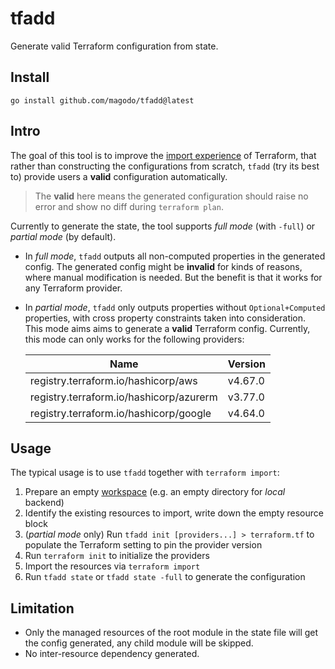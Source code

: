 # tfadd

Generate valid Terraform configuration from state.

## Install

```
go install github.com/magodo/tfadd@latest
```

## Intro

The goal of this tool is to improve the [import experience](https://learn.hashicorp.com/tutorials/terraform/state-import?in=terraform/state&utm_source=WEBSITE&utm_medium=WEB_IO&utm_offer=ARTICLE_PAGE&utm_content=DOCS) of Terraform, that rather than constructing the configurations from scratch, `tfadd` (try its best to) provide users a **valid** configuration automatically.

> The **valid** here means the generated configuration should raise no error and show no diff during `terraform plan`. 

Currently to generate the state, the tool supports *full mode* (with `-full`) or *partial mode* (by default).

- In *full mode*, `tfadd` outputs all non-computed properties in the generated config. The generated config might be **invalid** for kinds of reasons, where manual modification is needed. But the benefit is that it works for any Terraform provider.
- In *partial mode*, `tfadd` only outputs properties without `Optional+Computed` properties, with cross property constraints taken into consideration. This mode aims aims to generate a **valid** Terraform config. Currently, this mode can only works for the following providers:

    |Name|Version|
    |-|-|
    |registry.terraform.io/hashicorp/aws|v4.67.0|
    |registry.terraform.io/hashicorp/azurerm|v3.77.0|
    |registry.terraform.io/hashicorp/google|v4.64.0|

## Usage

The typical usage is to use `tfadd` together with `terraform import`:

1. Prepare an empty [workspace](https://www.terraform.io/language/state/workspaces) (e.g. an empty directory for *local* backend)
1. Identify the existing resources to import, write down the empty resource block
1. (*partial mode* only) Run `tfadd init [providers...] > terraform.tf` to populate the Terraform setting to pin the provider version
1. Run `terraform init` to initialize the providers
1. Import the resources via `terraform import`
1. Run `tfadd state` or `tfadd state -full` to generate the configuration


## Limitation

- Only the managed resources of the root module in the state file will get the config generated, any child module will be skipped. 
- No inter-resource dependency generated.
